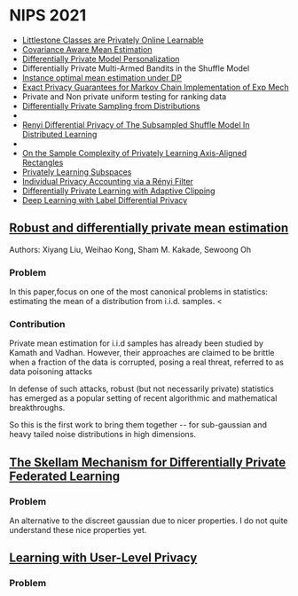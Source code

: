 <div class="container">

# NIPS 2021


* [Littlestone Classes are Privately Online Learnable](https://nips.cc/Conferences/2021/Schedule?showEvent=28079)
* [Covariance Aware Mean Estimation](https://nips.cc/Conferences/2021/Schedule?showEvent=26983)
* [Differentially Private Model Personalization](https://nips.cc/Conferences/2021/Schedule?showEvent=27821)
* Differentially Private Multi-Armed Bandits in the Shuffle Model	
* [Instance optimal mean estimation under DP](https://openreview.net/forum?id=AjgFqUoD4U)
* [Exact Privacy Guarantees for Markov Chain Implementation of Exp Mech](https://openreview.net/forum?id=SbGpYmQHlS8)
* Private and Non private uniform testing for ranking data
* [Differentially Private Sampling from Distributions](https://openreview.net/forum?id=6PoupJO89MG)
* 
* [Renyi Differential Privacy of The Subsampled Shuffle Model In Distributed Learning](https://openreview.net/forum?id=SPrVNsXnGd) 
* 
* [On the Sample Complexity of Privately Learning Axis-Aligned Rectangles](https://openreview.net/forum?id=Kzuys6WghCV)
* [Privately Learning Subspaces](https://openreview.net/forum?id=YBanVDVEbVe)
* [Individual Privacy Accounting via a Rényi Filter](https://openreview.net/forum?id=PBctz6_47ug)
* [Differentially Private Learning with Adaptive Clipping](https://openreview.net/forum?id=RUQ1zwZR8_)
* [Deep Learning with Label Differential Privacy](https://arxiv.org/pdf/2102.06062.pdf)

## [Robust and differentially private mean estimation](https://openreview.net/forum?id=CuQoImkKkIj)

Authors: Xiyang Liu, Weihao Kong, Sham M. Kakade, Sewoong Oh

### Problem 

In this paper,focus on one of the most canonical problems in statistics: estimating the mean of a distribution from i.i.d. samples. <


### Contribution

Private mean estimation for i.i.d samples has already been studied by Kamath and Vadhan. However, their approaches are claimed to be brittle when a fraction of the data is corrupted, posing a real threat, referred to as data poisoning attacks

In defense of such attacks, robust (but not necessarily private) statistics has emerged as a popular setting of recent algorithmic and mathematical breakthroughs.

So this is the first work to bring them together -- for sub-gaussian and heavy tailed noise distributions in high dimensions.

## [The Skellam Mechanism for Differentially Private Federated Learning](https://openreview.net/forum?id=dvyUaK4neD0)

### Problem

An alternative to the discreet gaussian due to nicer properties. I do not quite understand these nice properties yet.


## [Learning with User-Level Privacy](https://openreview.net/forum?id=G1jmxFOtY_)

### Problem


</div>	